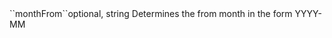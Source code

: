 <tr><td>``monthFrom``</td><td>optional, string</td>
<td>Determines the from month in the form YYYY-MM</td>
<td></td><td></td></tr>